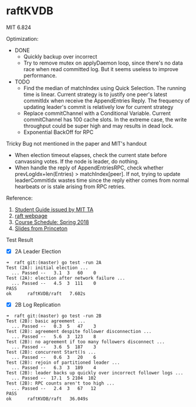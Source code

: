 # raftKVDB
MIT 6.824

Optimization:
- DONE
    - Quickly backup over incorrect
    - Try to remove mutex on applyDaemon loop, since there's no data race when read committed log. But it seems useless to improve performance.
- TODO
    - Find the median of matchIndex using Quick Selection. The running time is linear. Current strategy is to justify one peer's latest commitIdx when receive the AppendEntries Reply. The frequency of updating leader's commit is relatively low for current strategy 
    - Replace commitChannel with a Conditional Variable. Current commitChannel has 100 cache slots. In the extreme case, the write throughput could be super high and may results in dead lock.
    - Exponential BackOff for RPC

Tricky Bug not mentioned in the paper and MIT's handout
- When election timeout elapses, check the current state before canvassing votes. If the node is leader, do nothing.
- When handle the reply of AppendEntriesRPC, check whether prevLogIdx+len(Entries) \> matchIndex[peer]. If not, trying to update leaderCommitIdx wastes time since the reply either comes from normal hearbeats or is stale arising from RPC retries.

Reference:
1. [Student Guide issued by MIT TA](https://thesquareplanet.com/blog/students-guide-to-raft/)
2. [raft webpage](https://raft.github.io/)
3. [Course Schedule: Spring 2018](https://pdos.csail.mit.edu/6.824/schedule.html)
4. [Slides from Princeton](https://www.cs.princeton.edu/courses/archive/fall16/cos418/index.html)

Test Result
- [x] 2A Leader Election
```
➜  raft git:(master) go test -run 2A
Test (2A): initial election ...
  ... Passed --   3.1  3   60    0
Test (2A): election after network failure ...
  ... Passed --   4.5  3  111    0
PASS
ok      raftKVDB/raft   7.602s
```

- [x] 2B Log Replication
```
➜  raft git:(master) go test -run 2B
Test (2B): basic agreement ...
  ... Passed --   0.3  5   47    3
Test (2B): agreement despite follower disconnection ...
  ... Passed --   5.6  3  123    8
Test (2B): no agreement if too many followers disconnect ...
  ... Passed --   3.6  5  187    3
Test (2B): concurrent Start()s ...
  ... Passed --   0.6  3   20    6
Test (2B): rejoin of partitioned leader ...
  ... Passed --   6.3  3  189    4
Test (2B): leader backs up quickly over incorrect follower logs ...
  ... Passed --  17.1  5 2104  102
Test (2B): RPC counts aren't too high ...
  ... Passed --   2.4  3   67   12
PASS
ok      raftKVDB/raft   36.049s
```
